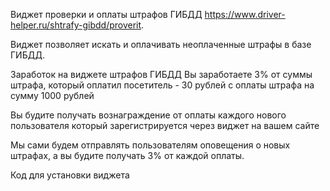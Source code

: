 Виджет проверки и оплаты штрафов ГИБДД https://www.driver-helper.ru/shtrafy-gibdd/proverit.

Виджет позволяет искать и оплачивать неоплаченные штрафы в базе ГИБДД.

Заработок на виджете штрафов ГИБДД
Вы заработаете 3% от суммы штрафа, который оплатил посетитель - 30 рублей с оплаты штрафа на сумму 1000 рублей

Вы будите получать вознаграждение от оплаты каждого нового пользователя который зарегистрируется через виджет на вашем сайте

Мы сами будем отправлять пользователям оповещения о новых штрафах, а вы будите получать 3% от каждой оплаты.

Код для установки виджета

<script>

    var driverHelperFineWidget = {
    
        partnerId: 1
        
        ,contaiter: 'driverHelperFineWidget'
        
        ,width: '100%'
        
        ,height: '600px'
        
    };
    
    (function(w, d, st) {
    
        w.st = st;
        
        var script = document.createElement('script');
        
        script.src = 'https://www.driver-helper.ru/shtrafy-gibdd/widget/inline.js';
        
        document.getElementsByTagName("body")[0].appendChild(script);
        

    }(window, document, driverHelperFineWidget));
    
</script>

<div id="driverHelperFineWidget"></div>
